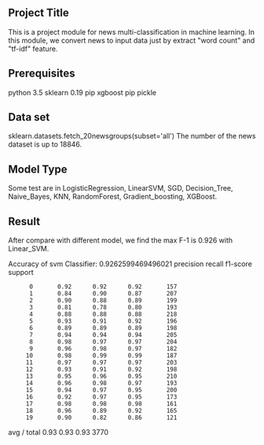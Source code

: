 ## Project Title
This is a project module for news multi-classification in machine learning.
In this module, we convert news to input data just by extract "word count" and "tf-idf" feature.

## Prerequisites
python 3.5
sklearn 0.19
pip xgboost
pip pickle

## Data set
sklearn.datasets.fetch_20newsgroups(subset='all')
The number of the news dataset is up to 18846.

## Model Type
Some test are in LogisticRegression, LinearSVM, SGD, Decision_Tree, Naive_Bayes, KNN, RandomForest,
Gradient_boosting, XGBoost.

## Result
After compare with different model, we find the max F-1 is  0.926 with Linear_SVM.

Accuracy of svm Classifier:  0.9262599469496021
             precision    recall  f1-score   support

          0       0.92      0.92      0.92       157
          1       0.84      0.90      0.87       207
          2       0.90      0.88      0.89       199
          3       0.81      0.78      0.80       193
          4       0.88      0.88      0.88       218
          5       0.93      0.91      0.92       196
          6       0.89      0.89      0.89       198
          7       0.94      0.94      0.94       205
          8       0.98      0.97      0.97       204
          9       0.96      0.98      0.97       182
         10       0.98      0.99      0.99       187
         11       0.97      0.97      0.97       203
         12       0.93      0.91      0.92       198
         13       0.95      0.96      0.95       210
         14       0.96      0.98      0.97       193
         15       0.94      0.97      0.95       200
         16       0.92      0.97      0.95       173
         17       0.98      0.98      0.98       161
         18       0.96      0.89      0.92       165
         19       0.90      0.82      0.86       121

avg / total       0.93      0.93      0.93      3770
